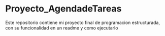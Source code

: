 # Proyecto_AgendadeTareas
Este repositorio contiene mi proyecto final de programacion estructurada, con su funcionalidad en un readme y como ejecutarlo
